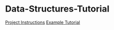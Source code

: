 # Data-Structures-Tutorial

[Project Instructions](https://byui-cse.github.io/cse212-course/lesson10/10-prepare.html)
[Example Tutorial](https://github.com/byui-cse/cse212-course/blob/master/python_fundamentals/1-conditionals.md)
